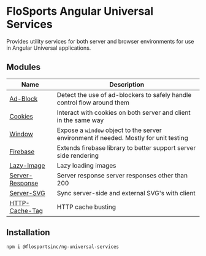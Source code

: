 # FloSports Angular Universal Services
Provides utility services for both server and browser environments for use in Angular Universal applications.

## Modules
| Name                                             | Description   |
| ------------------------------------------------ | ------------- |
| [Ad-Block](https://github.com/flocasts/flo-angular/tree/master/projects/flosportsinc/ng-universal-services/src/ad-block)               | Detect the use of ad-blockers to safely handle control flow around them |
| [Cookies](https://github.com/flocasts/flo-angular/tree/master/projects/flosportsinc/ng-universal-services/src/cookies)                 | Interact with cookies on both server and client in the same way |
| [Window](https://github.com/flocasts/flo-angular/tree/master/projects/flosportsinc/ng-universal-services/src/window)                   | Expose a `window` object to the server environment if needed. Mostly for unit testing |
| [Firebase](https://github.com/flocasts/flo-angular/tree/master/projects/flosportsinc/ng-universal-services/src/firebase)               | Extends firebase library to better support server side rendering |
| [Lazy-Image](https://github.com/flocasts/flo-angular/tree/master/projects/flosportsinc/ng-universal-services/src/lazy-image)           | Lazy loading images
| [Server-Response](https://github.com/flocasts/flo-angular/tree/master/projects/flosportsinc/ng-universal-services/src/server-response) | Server response server responses other than 200
| [Server-SVG](https://github.com/flocasts/flo-angular/tree/master/projects/flosportsinc/ng-universal-services/src/server-svg)           | Sync server-side and external SVG's with client
| [HTTP-Cache-Tag](https://github.com/flocasts/flo-angular/tree/master/projects/flosportsinc/ng-universal-services/src/http-cache-tag)   | HTTP cache busting

## Installation
```sh
npm i @flosportsinc/ng-universal-services
```
